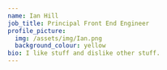 ```yaml
---
name: Ian Hill
job_title: Principal Front End Engineer
profile_picture:
  img: /assets/img/Ian.png
  background_colour: yellow
bio: I like stuff and dislike other stuff.
---
```

